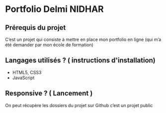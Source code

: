 # Portfolio Delmi NIDHAR


## Prérequis du projet

C’est un projet qui consiste à mettre en place mon portfolio en ligne (qui m’a été demander par mon école de formation) 

## Langages utilisés ? ( instructions d'installation)

+ HTML5, CSS3
+ JavaScript


## Responsive ? ( Lancement )

On peut récupère les dossiers du projet sur Github c’est un projet public 
